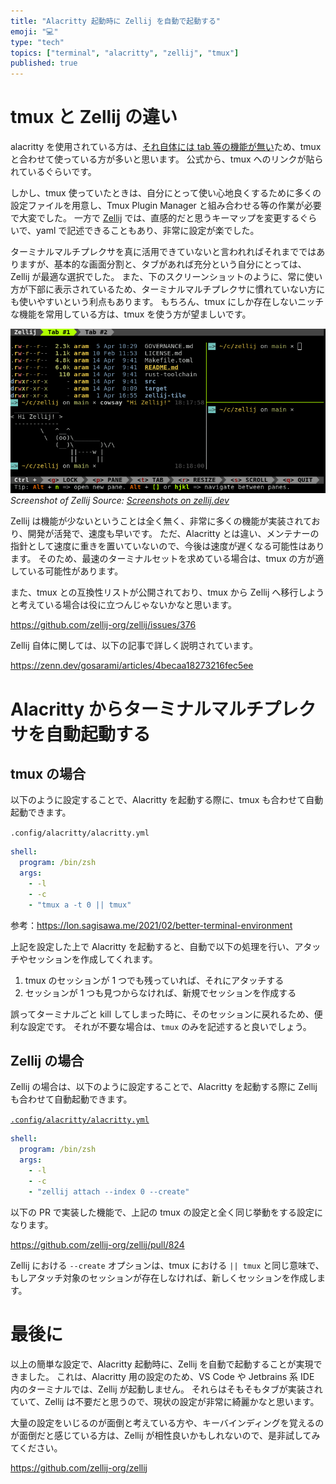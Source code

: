 ```yaml
---
title: "Alacritty 起動時に Zellij を自動で起動する"
emoji: "💻"
type: "tech"
topics: ["terminal", "alacritty", "zellij", "tmux"]
published: true
---
```


# tmux と Zellij の違い

alacritty を使用されている方は、[それ自体には tab 等の機能が無い](https://github.com/alacritty/alacritty/blob/673710487afac8596a9f18fea9e04aeada32c2be/README.md?plain=1#L95-L101)ため、tmux と合わせて使っている方が多いと思います。
公式から、tmux へのリンクが貼られているぐらいです。

しかし、tmux 使っていたときは、自分にとって使い心地良くするために多くの設定ファイルを用意し、Tmux Plugin Manager と組み合わせる等の作業が必要で大変でした。
一方で [Zellij](https://github.com/zellij-org/zellij) では、直感的だと思うキーマップを変更するぐらいで、yaml で記述できることもあり、非常に設定が楽でした。

ターミナルマルチプレクサを真に活用できていないと言われればそれまでではありますが、基本的な画面分割と、タブがあれば充分という自分にとっては、Zellij が最適な選択でした。
また、下のスクリーンショットのように、常に使い方が下部に表示されているため、ターミナルマルチプレクサに慣れていない方にも使いやすいという利点もあります。
もちろん、tmux にしか存在しないニッチな機能を常用している方は、tmux を使う方が望ましいです。

![Screenshot of Zellij](/images/alacritty-and-zellij/zellij-preview.png)
*Screenshot of Zellij
Source: [Screenshots on zellij.dev](https://zellij.dev/screenshots/)*

Zellij は機能が少ないということは全く無く、非常に多くの機能が実装されており、開発が活発で、速度も早いです。
ただ、Alacritty とは違い、メンテナーの指針として速度に重きを置いていないので、今後は速度が遅くなる可能性はあります。
そのため、最速のターミナルセットを求めている場合は、tmux の方が適している可能性があります。

また、tmux との互換性リストが公開されており、tmux から Zellij へ移行しようと考えている場合は役に立つんじゃないかなと思います。

https://github.com/zellij-org/zellij/issues/376

Zellij 自体に関しては、以下の記事で詳しく説明されています。

https://zenn.dev/gosarami/articles/4becaa18273216fec5ee

# Alacritty からターミナルマルチプレクサを自動起動する

## tmux の場合

以下のように設定することで、Alacritty を起動する際に、tmux も合わせて自動起動できます。

`.config/alacritty/alacritty.yml`

```yaml
shell:
  program: /bin/zsh
  args:
    - -l
    - -c
    - "tmux a -t 0 || tmux"
```

参考：https://lon.sagisawa.me/2021/02/better-terminal-environment

上記を設定した上で Alacritty を起動すると、自動で以下の処理を行い、アタッチやセッションを作成してくれます。

1. tmux のセッションが 1 つでも残っていれば、それにアタッチする
2. セッションが 1 つも見つからなければ、新規でセッションを作成する

誤ってターミナルごと kill してしまった時に、そのセッションに戻れるため、便利な設定です。
それが不要な場合は、`tmux` のみを記述すると良いでしょう。

## Zellij の場合

Zellij の場合は、以下のように設定することで、Alacritty を起動する際に Zellij も合わせて自動起動できます。

[`.config/alacritty/alacritty.yml`](https://github.com/ken-matsui/dotfiles/blob/5426a08732a79711ccd77e573e6c781ed3a3e207/.config/alacritty/alacritty.yml#L133-L138)

```yaml
shell:
  program: /bin/zsh
  args:
    - -l
    - -c
    - "zellij attach --index 0 --create"
```

以下の PR で実装した機能で、上記の tmux の設定と全く同じ挙動をする設定になります。

https://github.com/zellij-org/zellij/pull/824

Zellij における `--create` オプションは、tmux における `|| tmux` と同じ意味で、もしアタッチ対象のセッションが存在しなければ、新しくセッションを作成します。

# 最後に

以上の簡単な設定で、Alacritty 起動時に、Zellij を自動で起動することが実現できました。
これは、Alacritty 用の設定のため、VS Code や Jetbrains 系 IDE 内のターミナルでは、Zellij が起動しません。
それらはそもそもタブが実装されていて、Zellij は不要だと思うので、現状の設定が非常に綺麗かなと思います。

大量の設定をいじるのが面倒と考えている方や、キーバインディングを覚えるのが面倒だと感じている方は、Zellij が相性良いかもしれないので、是非試してみてください。

https://github.com/zellij-org/zellij
